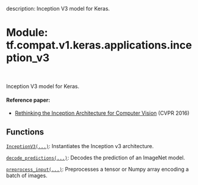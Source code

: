 description: Inception V3 model for Keras.

<div itemscope itemtype="http://developers.google.com/ReferenceObject">
<meta itemprop="name" content="tf.compat.v1.keras.applications.inception_v3" />
<meta itemprop="path" content="Stable" />
</div>

# Module: tf.compat.v1.keras.applications.inception_v3

<!-- Insert buttons and diff -->

<table class="tfo-notebook-buttons tfo-api nocontent" align="left">

</table>



Inception V3 model for Keras.



#### Reference paper:

- [Rethinking the Inception Architecture for Computer Vision](
    http://arxiv.org/abs/1512.00567) (CVPR 2016)


## Functions

[`InceptionV3(...)`](../../../../../tf/keras/applications/InceptionV3.md): Instantiates the Inception v3 architecture.

[`decode_predictions(...)`](../../../../../tf/keras/applications/inception_v3/decode_predictions.md): Decodes the prediction of an ImageNet model.

[`preprocess_input(...)`](../../../../../tf/keras/applications/inception_v3/preprocess_input.md): Preprocesses a tensor or Numpy array encoding a batch of images.

